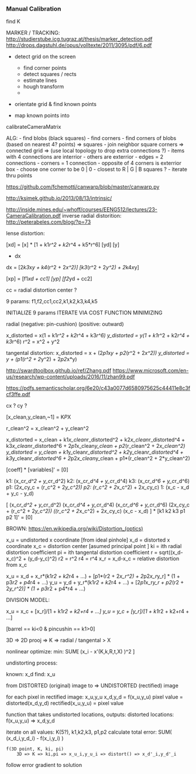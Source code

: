 ### Manual Calibration


find K


MARKER /  TRACKING: 
http://studierstube.icg.tugraz.at/thesis/marker_detection.pdf
http://drops.dagstuhl.de/opus/volltexte/2011/3095/pdf/6.pdf

- detect grid on the screen
    - find corner points
    - detect squares / rects
    - estimate lines
    - hough transform
    - 

- orientate grid & find known points
- map known points into 







calibrateCameraMatrix


ALG:
    - find blobs (black squares)
    - find corners
    - find corners of blobs (based on nearest 4? points) => squares
    - join neighbor square corners => connected grid => (use local topology to drop extra connections ?)
        - items with 4 connections are interrior
        - others are exterrior
            - edges = 2 connections
            - corners = 1 connection
    - opposite of 4 corners is exterrior box
        - choose one corner to be 0 | 0
            - closest to R | G | B squares ?
    - iterate thru points





https://github.com/fchemotti/canwarp/blob/master/canwarp.py

http://ksimek.github.io/2013/08/13/intrinsic/


http://inside.mines.edu/~whoff/courses/EENG512/lectures/23-CameraCalibration.pdf
inverse radial distorition:
http://peterabeles.com/blog/?p=73


lense distortion:

[xd] = [x] * [1 + k1*r^2 + k2*r^4 + k5*r^6]
[yd]   [y]

+ dx


dx = [2*k3*x*y + k4*(r^2 + 2*x^2)]
     [k3*(r^2 + 2*y^2) + 2*k4*x*y]


[xp] = [f1*xd + cc1]
[yp]   [f2*yd + cc2]

cc = radial distortion center ?


9 params:
f1,f2,cc1,cc2,k1,k2,k3,k4,k5



INITIALIZE 9 params
ITERATE VIA COST FUNCTION MINIMIZING





radial (negative: pin-cushion) (positive: outward)

x_distorted = x(1 + k1*r^2 + k2*r^4 + k3*r^6)
y_distorted = y(1 + k1*r^2 + k2*r^4 + k3*r^6)
r^2 = x^2 + y^2

tangental distortion:
x_distorted = x + (2*p1*x*y + p2*(r^2 + 2*x^2))
y_distorted = y + (p1(r^2 + 2*y^2) + 2*p2*x*y)

http://swardtoolbox.github.io/ref/Zhang.pdf
https://www.microsoft.com/en-us/research/wp-content/uploads/2016/11/zhan99.pdf


https://pdfs.semanticscholar.org/6e20/c43a0077d6580975625c44411e8c3fcf3ffe.pdf


cx ? cy ?

[x_clean,y_clean,~1] = K*P*X

r_clean^2 = x_clean^2 + y_clean^2

x_distorted = x_clean + k1*x_clean*r_distorted^2 + k2*x_clean*r_distorted^4 + k3*x_clean*r_distorted^6
            + 2*p1*x_clean*y_clean + p2*(r_clean^2 + 2*x_clean^2)
y_distorted = y_clean + k1*y_clean*r_distorted^2 + k2*y_clean*r_distorted^4 + k3*y_clean*r_distorted^6
            + 2*p2*x_clean*y_clean + p1*(r_clean^2 + 2*y_clean^2)


[coeff] * [variables]' = [0]


k1: (x_c*r_d^2 + y_c*r_d^2)
k2: (x_c*r_d^4 + y_c*r_d^4)
k3: (x_c*r_d^6 + y_c*r_d^6)
p1: (2*x_c*y_c + (r_c^2 + 2*y_c^2))
p2: (r_c^2 + 2*x_c^2) + 2*x_c*y_c)
1:  (x_c - x_d + y_c - y_d)

[ (x_c*r_d^2 + y_c*r_d^2)  (x_c*r_d^4 + y_c*r_d^4)  (x_c*r_d^6 + y_c*r_d^6)  (2*x_c*y_c + (r_c^2 + 2*y_c^2)) ((r_c^2 + 2*x_c^2) + 2*x_c*y_c) (x_c - x_d) ] * [k1  k2  k3  p1  p2  1]' = [0] 




BROWN:
https://en.wikipedia.org/wiki/Distortion_(optics)


x_u = undistorted x coordinate [from ideal pinhole]
x_d = distorted x coordinate
x_c = distortion center [asumed principal point ]
ki = ith radial distortion coefficient
pi = ith tangental distortion coefficient
r = sqrt((x_d-x_c)^2 + (y_d-y_c)^2)
r2 = r^2
r4 = r^4
x_r = x_d-x_c = relative distortion from x_c

x_u = x_d + x_r*(k1*r2 + k2*r4 + ...) + [p1*(r2 + 2*x_r^2) + 2*p2*x_r*y_r] * (1 + p3*r2 + p4*r4 + ...)
y_u = y_d + y_r*(k1*r2 + k2*r4 + ...) + [2*p1*x_r*y_r + p2*(r2 + 2*y_r^2)] * (1 + p3*r2 + p4*r4 + ...)

DIVISION MODEL:

x_u = x_c + [x_r]/[1 + k1*r2 + k2+r4 + ...]
y_u = y_c + [y_r]/[1 + k1*r2 + k2+r4 + ...]




[barrel == ki<0   &   pincushin == k1>0]

3D => 2D prooj => K => radial / tangental > X


nonlinear optimize:
min: SUM[ (x_i - x'(K,k,R,t,X) )^2 ]




undistorting process:


known: x_d
find: x_u


from DISTORTED (original) image to => UNDISTORTED (rectified) image

for each pixel in rectified image: x_u,y_u
    x_d,y_d = f(x_u,y_u)
    pixel value = distorted(x_d,y_d)
    rectified(x_u,y_u) = pixel value



function that takes undistorted locations, outputs: distorted locations:
    f(x_u,y_u) => x_d,y_d






iterate on all values:
    K(5?), k1,k2,k3, p1,p2
calculate total error:
    SUM( (x_d_i,y_d_i) - f(x_i,y_i) )

    f(3D point, K, ki, pi)
        3D => K => ki,pi => x_u_i,y_u_i => distort() => x_d'_i,y_d'_i

follow error gradient to solution













